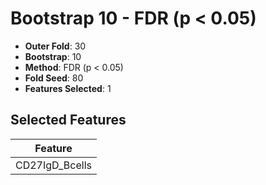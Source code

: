 # Bootstrap 10 - FDR (p < 0.05)

- **Outer Fold**: 30
- **Bootstrap**: 10
- **Method**: FDR (p < 0.05)
- **Fold Seed**: 80
- **Features Selected**: 1

## Selected Features

| Feature |
|---------|
| CD27IgD_Bcells |
